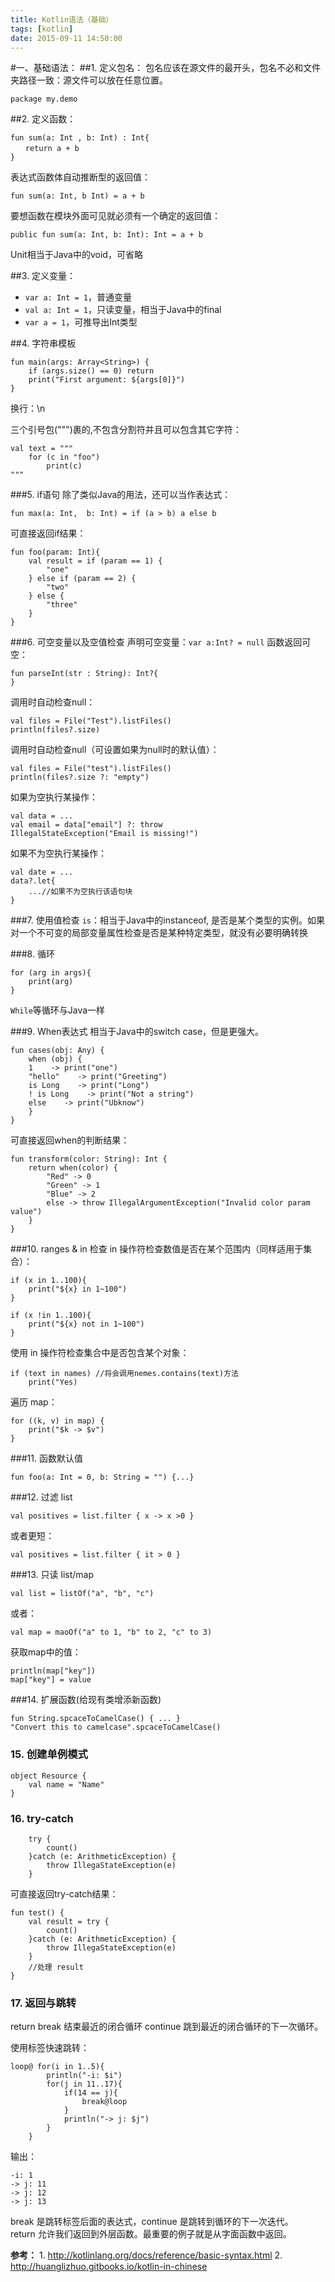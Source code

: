 ```yaml
---
title: Kotlin语法（基础）
tags: [kotlin]
date: 2015-09-11 14:50:00
---
```


#一、基础语法：
##1\. 定义包名：
包名应该在源文件的最开头，包名不必和文件夹路径一致：源文件可以放在任意位置。
```
package my.demo
```

##2\. 定义函数：
```
fun sum(a: Int , b: Int) : Int{
　　return a + b
}
```
表达式函数体自动推断型的返回值：
```
fun sum(a: Int, b Int) = a + b
```

要想函数在模块外面可见就必须有一个确定的返回值：
```
public fun sum(a: Int, b: Int): Int = a + b
```
Unit相当于Java中的void，可省略

##3\. 定义变量：
- `var a: Int = 1`，普通变量
- `val a: Int = 1`，只读变量，相当于Java中的final
- `var a = 1`，可推导出Int类型

##4\. 字符串模板
```
fun main(args: Array<String>) {
    if (args.size() == 0) return
    print("First argument: ${args[0]}")
}
```
换行：\n

三个引号包(""")裹的,不包含分割符并且可以包含其它字符：
```
val text = """
    for (c in "foo")
        print(c)
"""
```

###5\. if语句
除了类似Java的用法，还可以当作表达式：
```
fun max(a: Int,  b: Int) = if (a > b) a else b
```
可直接返回if结果：
```
fun foo(param: Int){
    val result = if (param == 1) {
        "one"
    } else if (param == 2) {
        "two"
    } else {
        "three"
    }
}
```

###6\. 可空变量以及空值检查
声明可空变量：`var a:Int? = null`
函数返回可空：
```
fun parseInt(str : String): Int?{
}
```
调用时自动检查null：
```
val files = File("Test").listFiles()
println(files?.size)
```
调用时自动检查null（可设置如果为null时的默认值）：
```
val files = File("test").listFiles()
println(files?.size ?: "empty")
```
如果为空执行某操作：
```
val data = ...
val email = data["email"] ?: throw
IllegalStateException("Email is missing!")
```

如果不为空执行某操作：
```
val date = ...
data?.let{
    ...//如果不为空执行该语句块
}
```

###7\. 使用值检查
`is`：相当于Java中的instanceof, 是否是某个类型的实例。如果对一个不可变的局部变量属性检查是否是某种特定类型，就没有必要明确转换

###8\. 循环
```
for (arg in args){
    print(arg)
}
```
`While`等循环与Java一样

###9\. When表达式
相当于Java中的switch case，但是更强大。
```
fun cases(obj: Any) {
    when (obj) {
    1    -> print("one")
    "hello"    -> print("Greeting")
    is Long    -> print("Long")
    ! is Long    -> print("Not a string")
    else    -> print("Ubknow")
    }
}
```
可直接返回when的判断结果：
```
fun transform(color: String): Int {
    return when(color) {
        "Red" -> 0
        "Green" -> 1
        "Blue" -> 2
        else -> throw IllegalArgumentException("Invalid color param value")
    }
}
```

###10\. ranges & in
检查 in 操作符检查数值是否在某个范围内（同样适用于集合）：
```
if (x in 1..100){
    print("${x} in 1~100")
}
```
```
if (x !in 1..100){
    print("${x} not in 1~100")
}
```
使用 in 操作符检查集合中是否包含某个对象：
```
if (text in names) //将会调用nemes.contains(text)方法
    print("Yes)
```
遍历 map：
```
for ((k, v) in map) {
    print("$k -> $v")
}
```

###11\. 函数默认值
```
fun foo(a: Int = 0, b: String = "") {...}
```

###12\. 过滤 list
```
val positives = list.filter { x -> x >0 }
```
或者更短：
```
val positives = list.filter { it > 0 }
```

###13\. 只读 list/map
```
val list = listOf("a", "b", "c")
```
或者：
```
val map = maoOf("a" to 1, "b" to 2, "c" to 3)
```
获取map中的值：
```
println(map["key"])
map["key"] = value
```

###14\. 扩展函数(给现有类增添新函数)
```
fun String.spcaceToCamelCase() { ... }
"Convert this to camelcase".spcaceToCamelCase()
```

### 15\. 创建单例模式
```
object Resource {
    val name = "Name"
}
```

### 16\. try-catch
```
    try {
        count()
    }catch (e: ArithmeticException) {
        throw IllegaStateException(e)
    }
```
可直接返回try-catch结果：
```
fun test() {
    val result = try {
        count()
    }catch (e: ArithmeticException) {
        throw IllegaStateException(e)
    }
    //处理 result
}
```

### 17\. 返回与跳转
return break 结束最近的闭合循环 continue 跳到最近的闭合循环的下一次循环。

使用标签快速跳转：
```
loop@ for(i in 1..5){
        println("-i: $i")
        for(j in 11..17){
            if(14 == j){
                break@loop
            }
            println("-> j: $j")
        }
    }
```
输出：
```
-i: 1
-> j: 11
-> j: 12
-> j: 13
```
break 是跳转标签后面的表达式，continue 是跳转到循环的下一次迭代。</br>
return 允许我们返回到外层函数。最重要的例子就是从字面函数中返回。

__参考：__
1\. <http://kotlinlang.org/docs/reference/basic-syntax.html>
2\. <http://huanglizhuo.gitbooks.io/kotlin-in-chinese>

